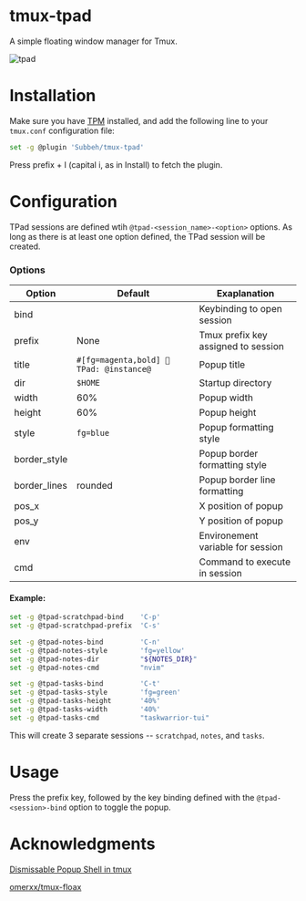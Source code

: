 # tmux-tpad

A simple floating window manager for Tmux.

![tpad](https://github.com/user-attachments/assets/b2c0e701-e9dd-45a8-9849-ae6328a6f933)

# Installation

Make sure you have [TPM](https://github.com/tmux-plugins/tpm) installed, and add the following line to your `tmux.conf` configuration file:

```bash
set -g @plugin 'Subbeh/tmux-tpad'
```

Press prefix + I (capital i, as in Install) to fetch the plugin.

# Configuration

TPad sessions are defined wtih `@tpad-<session_name>-<option>` options. As long as there is at least one option defined, the TPad session will be created.

### Options

| Option       | Default                                  | Exaplanation                        |
| ------------ | ---------------------------------------- | ----------------------------------- |
| bind         |                                          | Keybinding to open session          |
| prefix       | None                                     | Tmux prefix key assigned to session |
| title        | `#[fg=magenta,bold] 󱂬 TPad: @instance@ ` | Popup title                         |
| dir          | `$HOME`                                  | Startup directory                   |
| width        | 60%                                      | Popup width                         |
| height       | 60%                                      | Popup height                        |
| style        | `fg=blue`                                | Popup formatting style              |
| border_style |                                          | Popup border formatting style       |
| border_lines | rounded                                  | Popup border line formatting        |
| pos_x        |                                          | X position of popup                 |
| pos_y        |                                          | Y position of popup                 |
| env          |                                          | Environement variable for session   |
| cmd          |                                          | Command to execute in session       |

#### Example:

```sh
set -g @tpad-scratchpad-bind    'C-p'
set -g @tpad-scratchpad-prefix  'C-s'

set -g @tpad-notes-bind         'C-n'
set -g @tpad-notes-style        'fg=yellow'
set -g @tpad-notes-dir          "${NOTES_DIR}"
set -g @tpad-notes-cmd          "nvim"

set -g @tpad-tasks-bind         'C-t'
set -g @tpad-tasks-style        'fg=green'
set -g @tpad-tasks-height       '40%'
set -g @tpad-tasks-width        '40%'
set -g @tpad-tasks-cmd          "taskwarrior-tui"
```

This will create 3 separate sessions -- `scratchpad`, `notes`, and `tasks`.

# Usage

Press the prefix key, followed by the key binding defined with the `@tpad-<session>-bind` option to toggle the popup.

# Acknowledgments

[Dismissable Popup Shell in tmux](https://willhbr.net/2023/02/07/dismissable-popup-shell-in-tmux/)

[omerxx/tmux-floax](https://github.com/omerxx/tmux-floax)
